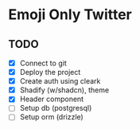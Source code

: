 # Emoji Only Twitter

## TODO

- [x] Connect to git
- [x] Deploy the project
- [x] Create auth using cleark
- [x] Shadify (w/shadcn), theme
- [x] Header component
- [ ] Setup db (postgresql)
- [ ] Setup orm (drizzle)
